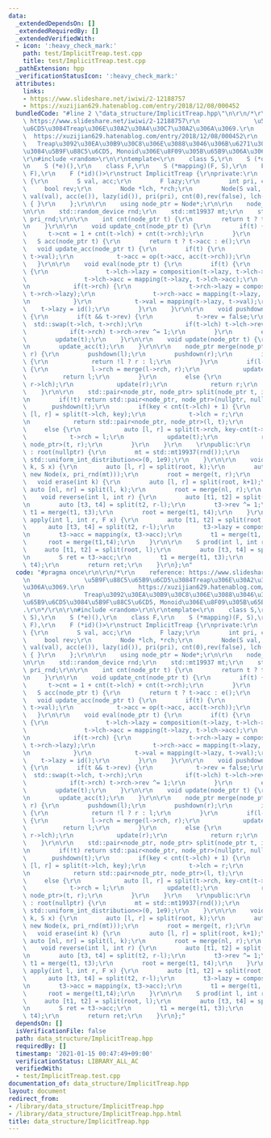 ```yaml
---
data:
  _extendedDependsOn: []
  _extendedRequiredBy: []
  _extendedVerifiedWith:
  - icon: ':heavy_check_mark:'
    path: test/ImplicitTreap.test.cpp
    title: test/ImplicitTreap.test.cpp
  _pathExtension: hpp
  _verificationStatusIcon: ':heavy_check_mark:'
  attributes:
    links:
    - https://www.slideshare.net/iwiwi/2-12188757
    - https://xuzijian629.hatenablog.com/entry/2018/12/08/000452
  bundledCode: "#line 2 \"data_structure/ImplicitTreap.hpp\"\n\r\n/*\r\n    reference:\
    \ https://www.slideshare.net/iwiwi/2-12188757\r\n               \u5B9F\u88C5\u65B9\
    \u6CD5\u3084Treap\u306E\u30A2\u30A4\u30C7\u30A2\u306A\u3069.\r\n             \
    \  https://xuzijian629.hatenablog.com/entry/2018/12/08/000452\r\n            \
    \   Treap\u3092\u30EA\u30B9\u30C8\u306E\u3088\u3046\u306B\u6271\u3046\u65B9\u6CD5\
    \u3084\u5B9F\u88C5\u6CD5, Monoid\u306E\u8F09\u305B\u65B9\u306A\u3069.\r\n*/\r\n\
    \r\n#include <random>\r\n\r\ntemplate<\r\n    class S,\r\n    S (*op)(S, S),\r\
    \n    S (*e)(),\r\n    class F,\r\n    S (*mapping)(F, S),\r\n    F (*composition)(F,\
    \ F),\r\n    F (*id)()>\r\nstruct ImplicitTreap {\r\nprivate:\r\n    struct Node\
    \ {\r\n        S val, acc;\r\n        F lazy;\r\n        int pri, cnt;\r\n   \
    \     bool rev;\r\n        Node *lch, *rch;\r\n        Node(S val, int pri) :\
    \ val(val), acc(e()), lazy(id()), pri(pri), cnt(0),rev(false), lch(nullptr), rch(nullptr)\
    \ { }\r\n    };\r\n\r\n    using node_ptr = Node*;\r\n\r\n    node_ptr root;\r\
    \n\r\n    std::random_device rnd;\r\n    std::mt19937 mt;\r\n    std::uniform_int_distribution<>\
    \ pri_rnd;\r\n\r\n    int cnt(node_ptr t) {\r\n        return t ? t->cnt : 0;\r\
    \n    }\r\n\r\n    void update_cnt(node_ptr t) {\r\n        if(t) {\r\n      \
    \      t->cnt = 1 + cnt(t->lch) + cnt(t->rch);\r\n        }\r\n    }\r\n\r\n \
    \   S acc(node_ptr t) {\r\n        return t ? t->acc : e();\r\n    }\r\n\r\n \
    \   void update_acc(node_ptr t) {\r\n        if(t) {\r\n            t->acc = op(acc(t->lch),\
    \ t->val);\r\n            t->acc = op(t->acc, acc(t->rch));\r\n        }\r\n \
    \   }\r\n\r\n    void eval(node_ptr t) {\r\n        if(t) {\r\n            if(t->lch)\
    \ {\r\n                t->lch->lazy = composition(t->lazy, t->lch->lazy);\r\n\
    \                t->lch->acc = mapping(t->lazy, t->lch->acc);\r\n            }\r\
    \n            if(t->rch) {\r\n                t->rch->lazy = composition(t->lazy,\
    \ t->rch->lazy);\r\n                t->rch->acc = mapping(t->lazy, t->rch->acc);\r\
    \n            }\r\n            t->val = mapping(t->lazy, t->val);\r\n        \
    \    t->lazy = id();\r\n        }\r\n    }\r\n\r\n    void pushdown(node_ptr t)\
    \ {\r\n        if(t && t->rev) {\r\n            t->rev = false;\r\n          \
    \  std::swap(t->lch, t->rch);\r\n            if(t->lch) t->lch->rev ^= 1;\r\n\
    \            if(t->rch) t->rch->rev ^= 1;\r\n        }\r\n        eval(t);\r\n\
    \        update(t);\r\n    }\r\n\r\n    void update(node_ptr t) {\r\n        update_cnt(t);\r\
    \n        update_acc(t);\r\n    }\r\n\r\n    node_ptr merge(node_ptr l, node_ptr\
    \ r) {\r\n        pushdown(l);\r\n        pushdown(r);\r\n        if(!l || !r)\
    \ {\r\n            return !l ? r : l;\r\n        }\r\n        if(l->pri > r->pri)\
    \ {\r\n            l->rch = merge(l->rch, r);\r\n            update(l);\r\n  \
    \          return l;\r\n        }\r\n        else {\r\n            r->lch = merge(l,\
    \ r->lch);\r\n            update(r);\r\n            return r;\r\n        }\r\n\
    \    }\r\n\r\n    std::pair<node_ptr, node_ptr> split(node_ptr t, int key) {\r\
    \n        if(!t) return std::pair<node_ptr, node_ptr>(nullptr, nullptr);\r\n \
    \       pushdown(t);\r\n        if(key < cnt(t->lch) + 1) {\r\n            auto\
    \ [l, r] = split(t->lch, key);\r\n            t->lch = r;\r\n            update(t);\r\
    \n            return std::pair<node_ptr, node_ptr>(l, t);\r\n        }\r\n   \
    \     else {\r\n            auto [l, r] = split(t->rch, key-cnt(t->lch)-1);\r\n\
    \            t->rch = l;\r\n            update(t);\r\n            return  std::pair<node_ptr,\
    \ node_ptr>(t, r);\r\n        }\r\n    }\r\n    \r\npublic:\r\n    ImplicitTreap()\
    \ : root(nullptr) {\r\n        mt = std::mt19937(rnd());\r\n        pri_rnd =\
    \ std::uniform_int_distribution<>(0, 1e9);\r\n    }\r\n\r\n    void insert(int\
    \ k, S x) {\r\n        auto [l, r] = split(root, k);\r\n        auto t = merge(l,\
    \ new Node(x, pri_rnd(mt)));\r\n        root = merge(t, r);\r\n    }\r\n\r\n \
    \   void erase(int k) {\r\n        auto [l, r] = split(root, k+1);\r\n       \
    \ auto [nl, nr] = split(l, k);\r\n        root = merge(nl, r);\r\n    }\r\n\r\n\
    \    void reverse(int l, int r) {\r\n        auto [t1, t2] = split(root, l);\r\
    \n        auto [t3, t4] = split(t2, r-l);\r\n        t3->rev ^= 1;\r\n       \
    \ t1 = merge(t1, t3);\r\n        root = merge(t1, t4);\r\n    }\r\n\r\n    void\
    \ apply(int l, int r, F x) {\r\n        auto [t1, t2] = split(root, l);\r\n  \
    \      auto [t3, t4] = split(t2, r-l);\r\n        t3->lazy = composition(x, t3->lazy);\r\
    \n        t3->acc = mapping(x, t3->acc);\r\n        t1 = merge(t1, t3);\r\n  \
    \      root = merge(t1,t4);\r\n    }\r\n\r\n    S prod(int l, int r) {\r\n   \
    \     auto [t1, t2] = split(root, l);\r\n        auto [t3, t4] = split(t2, r-l);\r\
    \n        S ret = t3->acc;\r\n        t1 = merge(t1, t3);\r\n        root = merge(t1,\
    \ t4);\r\n        return ret;\r\n    }\r\n};\n"
  code: "#pragma once\r\n\r\n/*\r\n    reference: https://www.slideshare.net/iwiwi/2-12188757\r\
    \n               \u5B9F\u88C5\u65B9\u6CD5\u3084Treap\u306E\u30A2\u30A4\u30C7\u30A2\
    \u306A\u3069.\r\n               https://xuzijian629.hatenablog.com/entry/2018/12/08/000452\r\
    \n               Treap\u3092\u30EA\u30B9\u30C8\u306E\u3088\u3046\u306B\u6271\u3046\
    \u65B9\u6CD5\u3084\u5B9F\u88C5\u6CD5, Monoid\u306E\u8F09\u305B\u65B9\u306A\u3069\
    .\r\n*/\r\n\r\n#include <random>\r\n\r\ntemplate<\r\n    class S,\r\n    S (*op)(S,\
    \ S),\r\n    S (*e)(),\r\n    class F,\r\n    S (*mapping)(F, S),\r\n    F (*composition)(F,\
    \ F),\r\n    F (*id)()>\r\nstruct ImplicitTreap {\r\nprivate:\r\n    struct Node\
    \ {\r\n        S val, acc;\r\n        F lazy;\r\n        int pri, cnt;\r\n   \
    \     bool rev;\r\n        Node *lch, *rch;\r\n        Node(S val, int pri) :\
    \ val(val), acc(e()), lazy(id()), pri(pri), cnt(0),rev(false), lch(nullptr), rch(nullptr)\
    \ { }\r\n    };\r\n\r\n    using node_ptr = Node*;\r\n\r\n    node_ptr root;\r\
    \n\r\n    std::random_device rnd;\r\n    std::mt19937 mt;\r\n    std::uniform_int_distribution<>\
    \ pri_rnd;\r\n\r\n    int cnt(node_ptr t) {\r\n        return t ? t->cnt : 0;\r\
    \n    }\r\n\r\n    void update_cnt(node_ptr t) {\r\n        if(t) {\r\n      \
    \      t->cnt = 1 + cnt(t->lch) + cnt(t->rch);\r\n        }\r\n    }\r\n\r\n \
    \   S acc(node_ptr t) {\r\n        return t ? t->acc : e();\r\n    }\r\n\r\n \
    \   void update_acc(node_ptr t) {\r\n        if(t) {\r\n            t->acc = op(acc(t->lch),\
    \ t->val);\r\n            t->acc = op(t->acc, acc(t->rch));\r\n        }\r\n \
    \   }\r\n\r\n    void eval(node_ptr t) {\r\n        if(t) {\r\n            if(t->lch)\
    \ {\r\n                t->lch->lazy = composition(t->lazy, t->lch->lazy);\r\n\
    \                t->lch->acc = mapping(t->lazy, t->lch->acc);\r\n            }\r\
    \n            if(t->rch) {\r\n                t->rch->lazy = composition(t->lazy,\
    \ t->rch->lazy);\r\n                t->rch->acc = mapping(t->lazy, t->rch->acc);\r\
    \n            }\r\n            t->val = mapping(t->lazy, t->val);\r\n        \
    \    t->lazy = id();\r\n        }\r\n    }\r\n\r\n    void pushdown(node_ptr t)\
    \ {\r\n        if(t && t->rev) {\r\n            t->rev = false;\r\n          \
    \  std::swap(t->lch, t->rch);\r\n            if(t->lch) t->lch->rev ^= 1;\r\n\
    \            if(t->rch) t->rch->rev ^= 1;\r\n        }\r\n        eval(t);\r\n\
    \        update(t);\r\n    }\r\n\r\n    void update(node_ptr t) {\r\n        update_cnt(t);\r\
    \n        update_acc(t);\r\n    }\r\n\r\n    node_ptr merge(node_ptr l, node_ptr\
    \ r) {\r\n        pushdown(l);\r\n        pushdown(r);\r\n        if(!l || !r)\
    \ {\r\n            return !l ? r : l;\r\n        }\r\n        if(l->pri > r->pri)\
    \ {\r\n            l->rch = merge(l->rch, r);\r\n            update(l);\r\n  \
    \          return l;\r\n        }\r\n        else {\r\n            r->lch = merge(l,\
    \ r->lch);\r\n            update(r);\r\n            return r;\r\n        }\r\n\
    \    }\r\n\r\n    std::pair<node_ptr, node_ptr> split(node_ptr t, int key) {\r\
    \n        if(!t) return std::pair<node_ptr, node_ptr>(nullptr, nullptr);\r\n \
    \       pushdown(t);\r\n        if(key < cnt(t->lch) + 1) {\r\n            auto\
    \ [l, r] = split(t->lch, key);\r\n            t->lch = r;\r\n            update(t);\r\
    \n            return std::pair<node_ptr, node_ptr>(l, t);\r\n        }\r\n   \
    \     else {\r\n            auto [l, r] = split(t->rch, key-cnt(t->lch)-1);\r\n\
    \            t->rch = l;\r\n            update(t);\r\n            return  std::pair<node_ptr,\
    \ node_ptr>(t, r);\r\n        }\r\n    }\r\n    \r\npublic:\r\n    ImplicitTreap()\
    \ : root(nullptr) {\r\n        mt = std::mt19937(rnd());\r\n        pri_rnd =\
    \ std::uniform_int_distribution<>(0, 1e9);\r\n    }\r\n\r\n    void insert(int\
    \ k, S x) {\r\n        auto [l, r] = split(root, k);\r\n        auto t = merge(l,\
    \ new Node(x, pri_rnd(mt)));\r\n        root = merge(t, r);\r\n    }\r\n\r\n \
    \   void erase(int k) {\r\n        auto [l, r] = split(root, k+1);\r\n       \
    \ auto [nl, nr] = split(l, k);\r\n        root = merge(nl, r);\r\n    }\r\n\r\n\
    \    void reverse(int l, int r) {\r\n        auto [t1, t2] = split(root, l);\r\
    \n        auto [t3, t4] = split(t2, r-l);\r\n        t3->rev ^= 1;\r\n       \
    \ t1 = merge(t1, t3);\r\n        root = merge(t1, t4);\r\n    }\r\n\r\n    void\
    \ apply(int l, int r, F x) {\r\n        auto [t1, t2] = split(root, l);\r\n  \
    \      auto [t3, t4] = split(t2, r-l);\r\n        t3->lazy = composition(x, t3->lazy);\r\
    \n        t3->acc = mapping(x, t3->acc);\r\n        t1 = merge(t1, t3);\r\n  \
    \      root = merge(t1,t4);\r\n    }\r\n\r\n    S prod(int l, int r) {\r\n   \
    \     auto [t1, t2] = split(root, l);\r\n        auto [t3, t4] = split(t2, r-l);\r\
    \n        S ret = t3->acc;\r\n        t1 = merge(t1, t3);\r\n        root = merge(t1,\
    \ t4);\r\n        return ret;\r\n    }\r\n};"
  dependsOn: []
  isVerificationFile: false
  path: data_structure/ImplicitTreap.hpp
  requiredBy: []
  timestamp: '2021-01-15 00:47:49+09:00'
  verificationStatus: LIBRARY_ALL_AC
  verifiedWith:
  - test/ImplicitTreap.test.cpp
documentation_of: data_structure/ImplicitTreap.hpp
layout: document
redirect_from:
- /library/data_structure/ImplicitTreap.hpp
- /library/data_structure/ImplicitTreap.hpp.html
title: data_structure/ImplicitTreap.hpp
---
```

